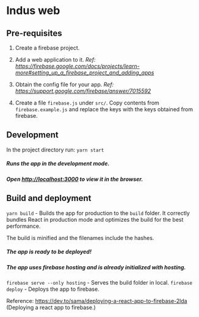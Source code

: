 # Indus web

## Pre-requisites

1. Create a firebase project.
2. Add a web application to it.
   _Ref: https://firebase.google.com/docs/projects/learn-more#setting_up_a_firebase_project_and_adding_apps_
3. Obtain the config file for your app.
   _Ref: https://support.google.com/firebase/answer/7015592_

4. Create a file `firebase.js` under `src/`. Copy contents from `firebase.example.js` and replace the keys with the keys obtained from firebase.

## Development

In the project directory run: `yarn start`

##### Runs the app in the development mode.

##### Open [http://localhost:3000](http://localhost:3000) to view it in the browser.

## Build and deployment

`yarn build` -
Builds the app for production to the `build` folder.
It correctly bundles React in production mode and optimizes the build for the best performance.

The build is minified and the filenames include the hashes.

##### The app is ready to be deployed!

##### The app uses firebase hosting and is already initialized with hosting.

`firebase serve --only hosting` - Serves the build folder in local.
`firebase deploy` - Deploys the app to firebase.

Reference: https://dev.to/sama/deploying-a-react-app-to-firebase-2lda (Deploying a react app to firebase.)
